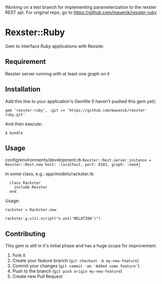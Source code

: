Working on a test branch for implementing parameterization to the rexster REST api. For original repo, go to https://github.com/mavenik/rexster-ruby

# Rexster::Ruby

Gem to interface Ruby applications with Rexster.

## Requirement

Rexster server running with at least one graph on it

## Installation

Add this line to your application's Gemfile (I haven't pushed this gem yet):

    gem 'rexster-ruby', :git => 'https://github.com/mavenik/rexster-ruby.git'

And then execute:

    $ bundle

## Usage

config/environments/development.rb
`Rexster::Rest.server_instance = Rexster::Rest.new host: :localhost, port: 8182, graph: :neo4j`

In some class, e.g.: app/models/rackster.rb

```
  class Rackster
    include Rexster
  end
```

Usage:

`rackster = Rackster.new`

`rackster.g.v(1).script("v.out('RELATION')")`

## Contributing

This gem is still in it's initial phase and has a huge scope for improvement.

1. Fork it
2. Create your feature branch (`git checkout -b my-new-feature`)
3. Commit your changes (`git commit -am 'Added some feature'`)
4. Push to the branch (`git push origin my-new-feature`)
5. Create new Pull Request
